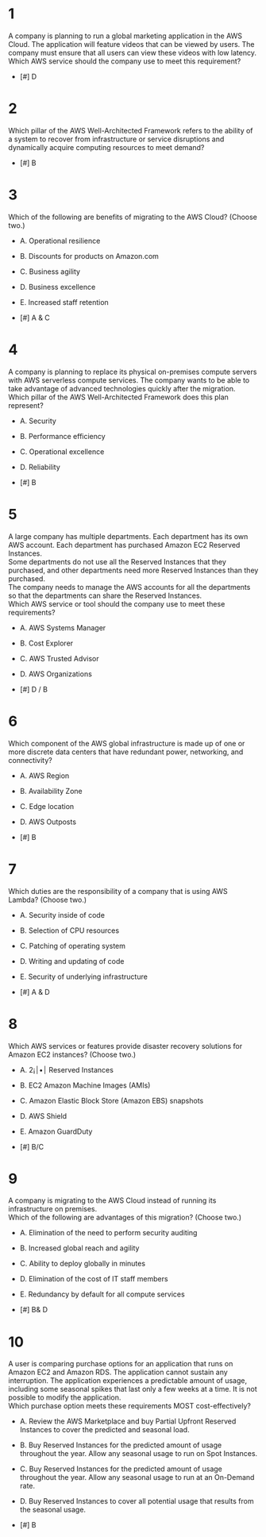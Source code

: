 # 1
A company is planning to run a global marketing application in the AWS Cloud. The application will feature videos that can be viewed by users. The company must ensure that all users can view these videos with low latency.  
Which AWS service should the company use to meet this requirement?

- [#] D


# 2
Which pillar of the AWS Well-Architected Framework refers to the ability of a system to recover from infrastructure or service disruptions and dynamically acquire computing resources to meet demand?

- [#] B

# 3

Which of the following are benefits of migrating to the AWS Cloud? (Choose two.)

- A. Operational resilience
- B. Discounts for products on Amazon.com
- C. Business agility
- D. Business excellence
- E. Increased staff retention

- [#] A & C

# 4
A company is planning to replace its physical on-premises compute servers with AWS serverless compute services. The company wants to be able to take advantage of advanced technologies quickly after the migration.  
Which pillar of the AWS Well-Architected Framework does this plan represent?  

- A. Security
- B. Performance efficiency
- C. Operational excellence
- D. Reliability

- [#] B

# 5
A large company has multiple departments. Each department has its own AWS account. Each department has purchased Amazon EC2 Reserved Instances.  
Some departments do not use all the Reserved Instances that they purchased, and other departments need more Reserved Instances than they purchased.  
The company needs to manage the AWS accounts for all the departments so that the departments can share the Reserved Instances.  
Which AWS service or tool should the company use to meet these requirements?  

- A. AWS Systems Manager
- B. Cost Explorer
- C. AWS Trusted Advisor
- D. AWS Organizations

- [#] D / B

# 6
Which component of the AWS global infrastructure is made up of one or more discrete data centers that have redundant power, networking, and connectivity?  

- A. AWS Region
- B. Availability Zone
- C. Edge location
- D. AWS Outposts

- [#] B

# 7
Which duties are the responsibility of a company that is using AWS Lambda? (Choose two.)  

- A. Security inside of code
- B. Selection of CPU resources
- C. Patching of operating system
- D. Writing and updating of code
- E. Security of underlying infrastructure

- [#] A & D

# 8
Which AWS services or features provide disaster recovery solutions for Amazon EC2 instances? (Choose two.)  

- A. ׀•׀¡2 Reserved Instances
- B. EC2 Amazon Machine Images (AMIs)
- C. Amazon Elastic Block Store (Amazon EBS) snapshots
- D. AWS Shield
- E. Amazon GuardDuty

- [#] B/C

# 9
A company is migrating to the AWS Cloud instead of running its infrastructure on premises.  
Which of the following are advantages of this migration? (Choose two.)  

- A. Elimination of the need to perform security auditing
- B. Increased global reach and agility
- C. Ability to deploy globally in minutes
- D. Elimination of the cost of IT staff members
- E. Redundancy by default for all compute services

- [#] B& D

# 10
A user is comparing purchase options for an application that runs on Amazon EC2 and Amazon RDS. The application cannot sustain any interruption. The application experiences a predictable amount of usage, including some seasonal spikes that last only a few weeks at a time. It is not possible to modify the application.  
Which purchase option meets these requirements MOST cost-effectively?  

- A. Review the AWS Marketplace and buy Partial Upfront Reserved Instances to cover the predicted and seasonal load.
- B. Buy Reserved Instances for the predicted amount of usage throughout the year. Allow any seasonal usage to run on Spot Instances.
- C. Buy Reserved Instances for the predicted amount of usage throughout the year. Allow any seasonal usage to run at an On-Demand rate.
- D. Buy Reserved Instances to cover all potential usage that results from the seasonal usage.

- [#] B
